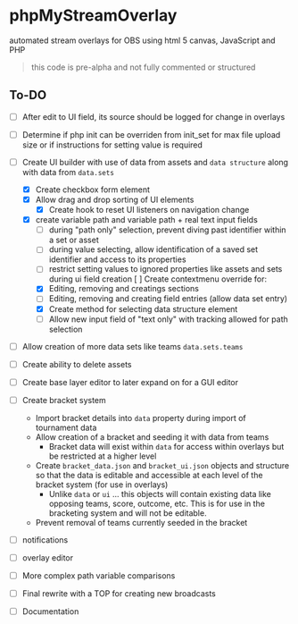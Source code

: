 # phpMyStreamOverlay
automated stream overlays for OBS using html 5 canvas, JavaScript and PHP

> this code is pre-alpha and not fully commented or structured

## To-DO
- [ ] After edit to UI field, its source should be logged for change in overlays
- [ ] Determine if php init can be overriden from init_set for max file upload size or if instructions for setting value is required
- [ ] Create UI builder with use of data from assets and `data structure` along with data from `data.sets`
	- [x] Create checkbox form element
	- [x] Allow drag and drop sorting of UI elements
		- [x] Create hook to reset UI listeners on navigation change
	- [x] create variable path and variable path + real text input fields
		- [ ] during "path only" selection, prevent diving past identifier within a set or asset
		- [ ] during value selecting, allow identification of a saved set identifier and access to its properties
		- [ ] restrict setting values to ignored properties like assets and sets during ui field creation
	[ ] Create contextmenu override for:
		- [x] Editing, removing and creatings sections
		- [ ] Editing, removing and creating field entries (allow data set entry)
		- [x] Create method for selecting data structure element
		- [ ] Allow new input field of "text only" with tracking allowed for path selection
- [ ] Allow creation of more data sets like teams `data.sets.teams`
- [ ] Create ability to delete assets
- [ ] Create base layer editor to later expand on for a GUI editor
- [ ] Create bracket system
	- Import bracket details into `data` property during import of tournament data
	- Allow creation of a bracket and seeding it with data from teams
		- Bracket data will exist within `data` for access within overlays but be restricted at a higher level
	- Create `bracket_data.json` and `bracket_ui.json` objects and structure so that the data is editable and accessible at each level of the bracket system (for use in overlays)
		- Unlike `data` or `ui` ... this objects will contain existing data like opposing teams, score, outcome, etc. This is for use in the bracketing system and will not be editable.
	- Prevent removal of teams currently seeded in the bracket
- [ ] notifications
- [ ] overlay editor
- [ ] More complex path variable comparisons



- [ ] Final rewrite with a TOP for creating new broadcasts
- [ ] Documentation